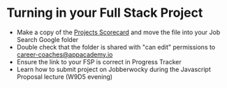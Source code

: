 # Turning in your Full Stack Project 
- Make a copy of the [Projects Scorecard][fsp-scorecard] and move the file into your Job Search Google folder
- Double check that the folder is shared with "can edit" permissions to  career-coaches@appacademy.io
- Ensure the link to your FSP is correct in Progress Tracker 
- Learn how to submit project on Jobberwocky during the Javascript Proposal lecture (W9D5 evening)

[fsp-scorecard]: https://docs.google.com/a/appacademy.io/spreadsheets/d/1MY1K-_kXYrS-7K_XFYkJs-U8kL-mDnYY3lQIw-IgIm0/edit?usp=sharing
